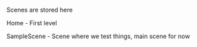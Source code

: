 Scenes are stored here

Home - First level

SampleScene - Scene where we test things, main scene for now
